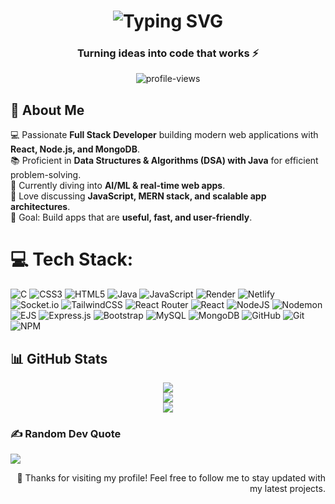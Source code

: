 <!-- Animated Typing Header -->
<h1 align="center">
  <img src="https://readme-typing-svg.herokuapp.com?font=Kaushan+Script&size=30&letterSpacing=0.1rem&pause=1000&center=true&vCenter=true&width=435&lines=Hi%2C+I'm+Prince+Vig;Full+Stack+Developer;Lifelong+Learner;CoderxCrusher...." alt="Typing SVG" />
</h1>

<h3 align="center">Turning ideas into code that works ⚡</h3>

<p align="center">
  <img src="https://komarev.com/ghpvc/?username=theprincevig&label=Profile%20Views&color=0e75b6&style=flat" alt="profile-views" /> 
<!--   <a href="https://github.com/yourusername?tab=followers"><img src="https://img.shields.io/github/followers/yourusername?label=Followers&style=social" alt="followers"></a> -->
</p>

## 🚀 About Me  
💻 Passionate **Full Stack Developer** building modern web applications with **React, Node.js, and MongoDB**.  
📚 Proficient in **Data Structures & Algorithms (DSA) with Java** for efficient problem-solving.  
🌱 Currently diving into **AI/ML & real-time web apps**.  
💬 Love discussing **JavaScript, MERN stack, and scalable app architectures**.  
🎯 Goal: Build apps that are **useful, fast, and user-friendly**. 

# 💻 Tech Stack:
![C](https://img.shields.io/badge/c-%2300599C.svg?style=for-the-badge&logo=c&logoColor=white) ![CSS3](https://img.shields.io/badge/css3-%231572B6.svg?style=for-the-badge&logo=css3&logoColor=white) ![HTML5](https://img.shields.io/badge/html5-%23E34F26.svg?style=for-the-badge&logo=html5&logoColor=white) ![Java](https://img.shields.io/badge/java-%23ED8B00.svg?style=for-the-badge&logo=openjdk&logoColor=white) ![JavaScript](https://img.shields.io/badge/javascript-%23323330.svg?style=for-the-badge&logo=javascript&logoColor=%23F7DF1E) ![Render](https://img.shields.io/badge/Render-%46E3B7.svg?style=for-the-badge&logo=render&logoColor=white) ![Netlify](https://img.shields.io/badge/netlify-%23000000.svg?style=for-the-badge&logo=netlify&logoColor=#00C7B7) ![Socket.io](https://img.shields.io/badge/Socket.io-black?style=for-the-badge&logo=socket.io&badgeColor=010101) ![TailwindCSS](https://img.shields.io/badge/tailwindcss-%2338B2AC.svg?style=for-the-badge&logo=tailwind-css&logoColor=white) ![React Router](https://img.shields.io/badge/React_Router-CA4245?style=for-the-badge&logo=react-router&logoColor=white) ![React](https://img.shields.io/badge/react-%2320232a.svg?style=for-the-badge&logo=react&logoColor=%2361DAFB) ![NodeJS](https://img.shields.io/badge/node.js-6DA55F?style=for-the-badge&logo=node.js&logoColor=white) ![Nodemon](https://img.shields.io/badge/NODEMON-%23323330.svg?style=for-the-badge&logo=nodemon&logoColor=%BBDEAD) ![EJS](https://img.shields.io/badge/ejs-%23B4CA65.svg?style=for-the-badge&logo=ejs&logoColor=black) ![Express.js](https://img.shields.io/badge/express.js-%23404d59.svg?style=for-the-badge&logo=express&logoColor=%2361DAFB) ![Bootstrap](https://img.shields.io/badge/bootstrap-%238511FA.svg?style=for-the-badge&logo=bootstrap&logoColor=white) ![MySQL](https://img.shields.io/badge/mysql-4479A1.svg?style=for-the-badge&logo=mysql&logoColor=white) ![MongoDB](https://img.shields.io/badge/MongoDB-%234ea94b.svg?style=for-the-badge&logo=mongodb&logoColor=white) ![GitHub](https://img.shields.io/badge/github-%23121011.svg?style=for-the-badge&logo=github&logoColor=white) ![Git](https://img.shields.io/badge/git-%23F05033.svg?style=for-the-badge&logo=git&logoColor=white) ![NPM](https://img.shields.io/badge/NPM-%23CB3837.svg?style=for-the-badge&logo=npm&logoColor=white)

## 📊 GitHub Stats  
<p align="center">
  <img src="https://github-readme-stats.vercel.app/api?username=theprincevig&theme=transparent&hide_border=false&include_all_commits=false&count_private=false" /><br/>
  <img src="https://nirzak-streak-stats.vercel.app/?user=theprincevig&theme=transparent&hide_border=false" /><br/>
  <img src="https://github-readme-stats.vercel.app/api/top-langs/?username=theprincevig&theme=transparent&hide_border=false&include_all_commits=false&count_private=false&layout=compact" />
</p>

### ✍️ Random Dev Quote
![](https://quotes-github-readme.vercel.app/api?type=horizontal&theme=dark)

<!-- Proudly created with GPRM ( https://gprm.itsvg.in ) -->

<p align="right">
  💖 Thanks for visiting my profile! 
  Feel free to follow me to stay updated with my latest projects.  
</p>
